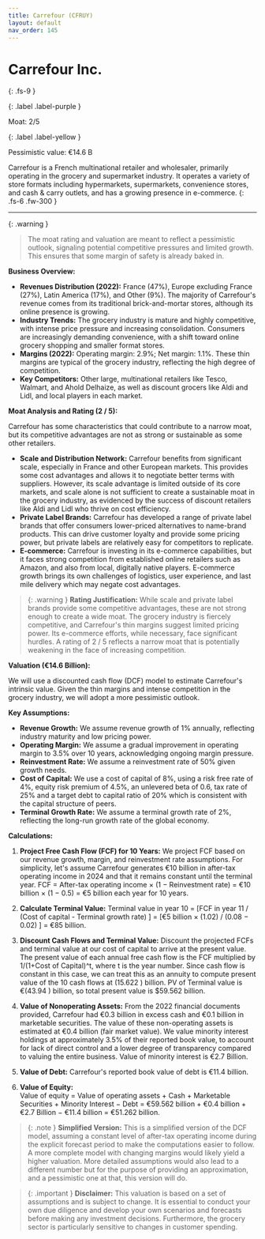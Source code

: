 ```yaml
---
title: Carrefour (CFRUY)
layout: default
nav_order: 145
---
```


# Carrefour Inc.
{: .fs-9 }

{: .label .label-purple }

Moat: 2/5

{: .label .label-yellow }

Pessimistic value: €14.6 B

Carrefour is a French multinational retailer and wholesaler, primarily operating in the grocery and supermarket industry.  It operates a variety of store formats including hypermarkets, supermarkets, convenience stores, and cash & carry outlets, and has a growing presence in e-commerce.
{: .fs-6 .fw-300 }

---

{: .warning } 
>The moat rating and valuation are meant to reflect a pessimistic outlook, signaling potential competitive pressures and limited growth. This ensures that some margin of safety is already baked in.

**Business Overview:**

* **Revenues Distribution (2022):**  France (47%), Europe excluding France (27%), Latin America (17%), and Other (9%).  The majority of Carrefour's revenue comes from its traditional brick-and-mortar stores, although its online presence is growing.
* **Industry Trends:** The grocery industry is mature and highly competitive, with intense price pressure and increasing consolidation.  Consumers are increasingly demanding convenience, with a shift toward online grocery shopping and smaller format stores.
* **Margins (2022):**  Operating margin: 2.9%; Net margin: 1.1%.  These thin margins are typical of the grocery industry, reflecting the high degree of competition.
* **Key Competitors:**  Other large, multinational retailers like Tesco, Walmart, and Ahold Delhaize, as well as discount grocers like Aldi and Lidl, and local players in each market.

**Moat Analysis and Rating (2 / 5):**

Carrefour has some characteristics that could contribute to a narrow moat, but its competitive advantages are not as strong or sustainable as some other retailers.

* **Scale and Distribution Network:**  Carrefour benefits from significant scale, especially in France and other European markets. This provides some cost advantages and allows it to negotiate better terms with suppliers.  However, its scale advantage is limited outside of its core markets, and scale alone is not sufficient to create a sustainable moat in the grocery industry, as evidenced by the success of discount retailers like Aldi and Lidl who thrive on cost efficiency.
* **Private Label Brands:** Carrefour has developed a range of private label brands that offer consumers lower-priced alternatives to name-brand products. This can drive customer loyalty and provide some pricing power, but private labels are relatively easy for competitors to replicate.
* **E-commerce:** Carrefour is investing in its e-commerce capabilities, but it faces strong competition from established online retailers such as Amazon, and also from local, digitally native players.  E-commerce growth brings its own challenges of logistics, user experience, and last mile delivery which may negate cost advantages.

> {: .warning } **Rating Justification:** While scale and private label brands provide some competitive advantages, these are not strong enough to create a wide moat.  The grocery industry is fiercely competitive, and Carrefour's thin margins suggest limited pricing power.  Its e-commerce efforts, while necessary, face significant hurdles.  A rating of 2 / 5 reflects a narrow moat that is potentially weakening in the face of increasing competition.

**Valuation (€14.6 Billion):**

We will use a discounted cash flow (DCF) model to estimate Carrefour's intrinsic value.  Given the thin margins and intense competition in the grocery industry, we will adopt a more pessimistic outlook.

**Key Assumptions:**

* **Revenue Growth:** We assume revenue growth of 1% annually, reflecting industry maturity and low pricing power.  
* **Operating Margin:** We assume a gradual improvement in operating margin to 3.5% over 10 years, acknowledging ongoing margin pressure.
* **Reinvestment Rate:** We assume a reinvestment rate of 50% given growth needs.
* **Cost of Capital:** We use a cost of capital of 8%, using a risk free rate of 4%, equity risk premium of 4.5%, an unlevered beta of 0.6, tax rate of 25% and a target debt to capital ratio of 20% which is consistent with the capital structure of peers.
* **Terminal Growth Rate:** We assume a terminal growth rate of 2%, reflecting the long-run growth rate of the global economy.

**Calculations:**

1. **Project Free Cash Flow (FCF) for 10 Years:**  We project FCF based on our revenue growth, margin, and reinvestment rate assumptions. For simplicity, let's assume Carrefour generates €10 billion in after-tax operating income in 2024 and that it remains constant until the terminal year.
FCF = After-tax operating income × (1 − Reinvestment rate)
= €10 billion × (1 − 0.5) = €5 billion each year for 10 years.
2. **Calculate Terminal Value:**
Terminal value in year 10 = \[FCF in year 11 / (Cost of capital - Terminal growth rate) ]
= \[€5 billion × (1.02) / (0.08 − 0.02) ] = €85 billion.
3. **Discount Cash Flows and Terminal Value:** Discount the projected FCFs and terminal value at our cost of capital to arrive at the present value. The present value of each annual free cash flow is the FCF multiplied by 1/(1+Cost of Capital)^t, where t is the year number. Since cash flow is constant in this case, we can treat this as an annuity to compute present value of the 10 cash flows at \(15.622 \) billion. PV of Terminal value is €\(43.94 \) billion, so total present value is $59.562 billion.

4. **Value of Nonoperating Assets:** From the 2022 financial documents provided, Carrefour had €0.3 billion in excess cash and €0.1 billion in marketable securities. The value of these non-operating assets is estimated at €0.4 billion (fair market value).  We value minority interest holdings at approximately 3.5% of their reported book value, to account for lack of direct control and a lower degree of transparency compared to valuing the entire business. Value of minority interest is €2.7 Billion.
5. **Value of Debt:** Carrefour's reported book value of debt is €11.4 billion.  
6. **Value of Equity:**  
Value of equity = Value of operating assets + Cash + Marketable Securities + Minority Interest − Debt
= €59.562 billion + €0.4 billion + €2.7 Billion − €11.4 billion = €51.262 billion.

> {: .note } **Simplified Version:**  This is a simplified version of the DCF model, assuming a constant level of after-tax operating income during the explicit forecast period to make the computations easier to follow.  A more complete model with changing margins would likely yield a higher valuation. More detailed assumptions would also lead to a different number but for the purpose of providing an approximation, and a pessimistic one at that, this version will do.


> {: .important } **Disclaimer:** This valuation is based on a set of assumptions and is subject to change.  It is essential to conduct your own due diligence and develop your own scenarios and forecasts before making any investment decisions.  Furthermore, the grocery sector is particularly sensitive to changes in customer spending.